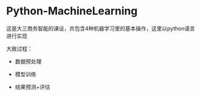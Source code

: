 # Python-MachineLearning

这是大三商务智能的课设，共包含4种机器学习里的基本操作，这里以python语言进行实现

大致过程：

- 数据预处理

- 模型训练

- 结果预测+评估
